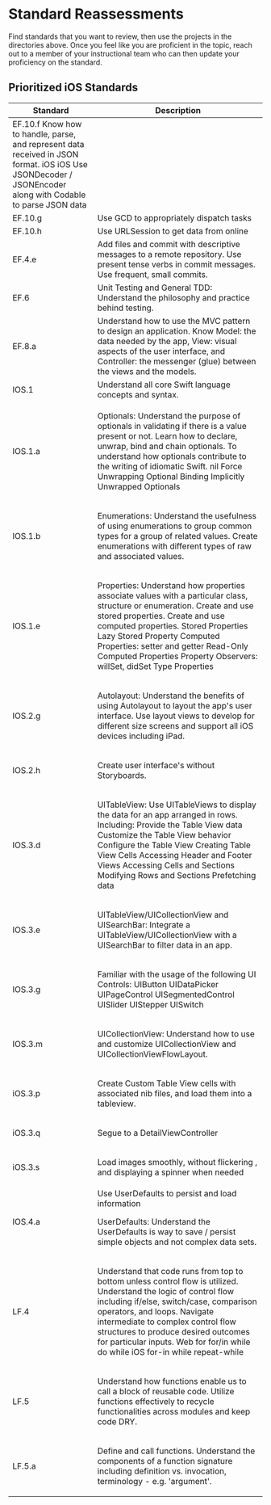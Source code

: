 # Standard Reassessments

Find standards that you want to review, then use the projects in the directories above.  Once you feel like you are proficient in the topic, reach out to a member of your instructional team who can then update your proficiency on the standard.

## Prioritized iOS Standards


| Standard | Description |
| --- | --- |
| EF.10.f	Know how to handle, parse, and represent data received in JSON format. iOS iOS Use JSONDecoder / JSONEncoder along with Codable to parse JSON data |
| EF.10.g |	Use GCD to appropriately dispatch tasks |
| EF.10.h | Use URLSession to get data from online |
| EF.4.e |	Add files and commit with descriptive messages to a remote repository. Use present tense verbs in commit messages. Use frequent, small commits. |
| EF.6 | Unit Testing and General TDD: Understand the philosophy and practice behind testing. |
| EF.8.a |	Understand how to use the MVC pattern to design an application. Know Model: the data needed by the app, View: visual aspects of the user interface, and Controller: the messenger (glue) between the views and the models. |
| IOS.1 |	Understand all core Swift language concepts and syntax. |
| IOS.1.a |	<p>Optionals: Understand the purpose of optionals in validating if there is a value present or not. Learn how to declare, unwrap, bind and chain optionals. To understand how optionals contribute to the writing of idiomatic Swift. nil Force Unwrapping Optional Binding Implicitly Unwrapped Optionals</p> |
| IOS.1.b |	<p>Enumerations: Understand the usefulness of using enumerations to group common types for a group of related values. Create enumerations with different types of raw and associated values.</p> |
| IOS.1.e |	<p>Properties: Understand how properties associate values with a particular class, structure or enumeration. Create and use stored properties. Create and use computed properties. Stored Properties Lazy Stored Property Computed Properties: setter and getter Read-Only Computed Properties Property Observers: willSet, didSet Type Properties</p> |
| IOS.2.g |	<p>Autolayout: Understand the benefits of using Autolayout to layout the app's user interface. Use layout views to develop for different size screens and support all iOS devices including iPad.</p> |
| IOS.2.h |	<p>Create user interface's without Storyboards.</p> |
| IOS.3.d |	<p>UITableView: Use UITableViews to display the data for an app arranged in rows. Including: Provide the Table View data Customize the Table View behavior Configure the Table View Creating Table View Cells Accessing Header and Footer Views Accessing Cells and Sections Modifying Rows and Sections Prefetching data</p> |
| IOS.3.e |	<p>UITableView/UICollectionView and UISearchBar: Integrate a UITableView/UICollectionView with a UISearchBar to filter data in an app.</p> |
| IOS.3.g |	<p>Familiar with the usage of the following UI Controls: UIButton UIDataPicker UIPageControl UISegmentedControl UISlider UIStepper UISwitch</p> |
| IOS.3.m |	<p>UICollectionView: Understand how to use and customize UICollectionView and UICollectionViewFlowLayout.</p> |
| iOS.3.p |	<p>Create Custom Table View cells with associated nib files, and load them into a tableview.</p> |
| iOS.3.q |	<p>Segue to a DetailViewController</p> |
| iOS.3.s |	<p>Load images smoothly, without flickering , and displaying a spinner when needed</p> |
| IOS.4.a | Use UserDefaults to persist and load information	<p>UserDefaults: Understand the UserDefaults is way to save / persist simple objects and not complex data sets.</p> |
| LF.4 |	<p>Understand that code runs from top to bottom unless control flow is utilized. Understand the logic of control flow including if/else, switch/case, comparison operators, and loops. Navigate intermediate to complex control flow structures to produce desired outcomes for particular inputs. Web for for/in while do while iOS for-in while repeat-while</p> |
| LF.5 |	<p>Understand how functions enable us to call a block of reusable code. Utilize functions effectively to recycle functionalities across modules and keep code DRY.</p> |
| LF.5.a |	<p>Define and call functions. Understand the components of a function signature including definition vs. invocation, terminology - e.g. 'argument'.</p> |
